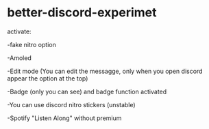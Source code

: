 # better-discord-experimet

activate: 

-fake nitro option

-Amoled

-Edit mode (You can edit the messagge, only when you open discord appear the option at the top)

-Badge (only you can see) and badge function activated

-You can use discord nitro stickers (unstable)

-Spotify "Listen Along" without premium
